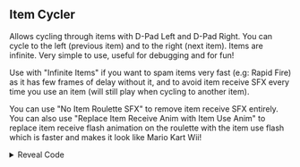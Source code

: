 ## Item Cycler

Allows cycling through items with D-Pad Left and D-Pad Right. You can cycle to the left (previous item) and to the right (next item). Items are infinite. Very simple to use, useful for debugging and for fun!

Use with "Infinite Items" if you want to spam items very fast (e.g: Rapid Fire) as it has few frames of delay without it, and to avoid item receive SFX every time you use an item (will still play when cycling to another item). 

You can use "No Item Roulette SFX" to remove item receive SFX entirely. You can also use "Replace Item Receive Anim with Item Use Anim" to replace item receive flash animation on the roulette with the item use flash which is faster and makes it look like Mario Kart Wii!

<details>
<summary>Reveal Code</summary>

If you don't want to make the item infinite, replace 0A000004 with 00000000 - You will cycle through items but it will disappear once used. Pressing the cycle button again will give you the item again

```armv7
002D1DF4 E35500FF
002D203C EB0EB810
E0680084 000000A8
E1A04000 E92D403F 
E590202C E5922000 
E5D23098 E3530001 
05D2309E 03530000 
1A00001D E59F3078 
E28F4078 E5D41001 
E5933000 E5D02038 
E35200FF 0A000004 
E3130030 0A000011 
E5D42000 E3520000 
1A00000E E3130010 
12811001 E3130020 
12411001 E3510000 
B3A01013 E351000F 
03A01011 E3510010 
03A0100E E3510013 
C3A01000 E5C41001 
E59F2010 E12FFF32 
E3A02001 03A02000 
E5C42000 E8BD803F 
002D1DD4 10002028 
```
</details>